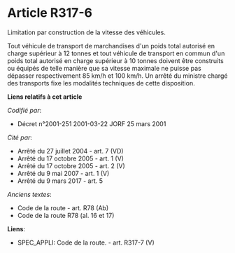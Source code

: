 # Article R317-6

Limitation par construction de la vitesse des véhicules.

Tout véhicule de transport de marchandises d'un poids total autorisé en charge supérieur à 12 tonnes et tout véhicule de
transport en commun d'un poids total autorisé en charge supérieur à 10 tonnes doivent être construits ou équipés de telle
manière que sa vitesse maximale ne puisse pas dépasser respectivement 85 km/h et 100 km/h. Un arrêté du ministre chargé des
transports fixe les modalités techniques de cette disposition.

**Liens relatifs à cet article**

_Codifié par_:

  - Décret n°2001-251 2001-03-22 JORF 25 mars 2001

_Cité par_:

  - Arrêté du 27 juillet 2004 - art. 7 (VD)
  - Arrêté du 17 octobre 2005 - art. 1 (V)
  - Arrêté du 17 octobre 2005 - art. 2 (V)
  - Arrêté du 9 mai 2007 - art. 1 (V)
  - Arrêté du 9 mars 2017 - art. 5

_Anciens textes_:

  - Code de la route - art. R78 (Ab)
  - Code de la route R78 (al. 16 et 17)

**Liens**:

  - SPEC_APPLI: Code de la route. - art. R317-7 (V)

